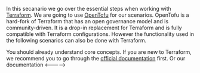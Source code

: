 In this secanario we go over the essential steps when working with [Terraform](https://www.terraform.io/). We are going to use [OpenTofu](https://opentofu.org/) for our scenarios. OpenTofu is a hard-fork of Terraform that has an open governance model and is community-driven. It is a drop-in replacement for Terraform and is fully compatible with Terraform configurations. However the functionality used in the following scenarios can also be done with Terraform.

You should already understand core concepts. If you are new to Terraform, we recommend you to go through the [official documentation](https://learn.hashicorp.com/tutorials/terraform/install-cli) first. Or our documentation <----->